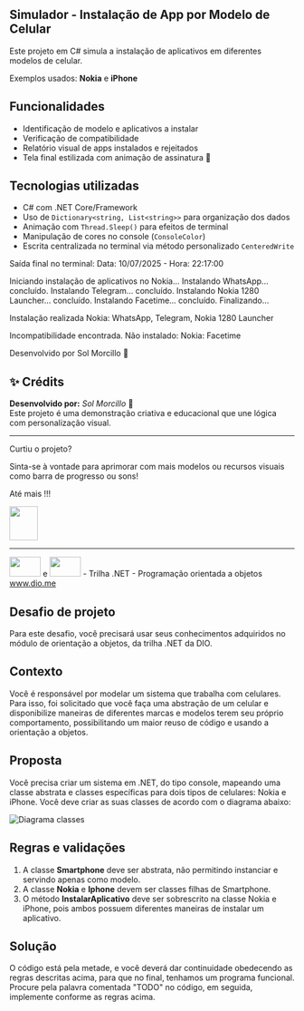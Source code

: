 ## Simulador - Instalação de App por Modelo de Celular

Este projeto em C# simula a instalação de aplicativos em diferentes modelos de celular.

Exemplos usados: **Nokia** e **iPhone**

## Funcionalidades

- Identificação de modelo e aplicativos a instalar
- Verificação de compatibilidade
- Relatório visual de apps instalados e rejeitados
- Tela final estilizada com animação de assinatura 💛

## Tecnologias utilizadas

- C# com .NET Core/Framework
- Uso de `Dictionary<string, List<string>>` para organização dos dados
- Animação com `Thread.Sleep()` para efeitos de terminal
- Manipulação de cores no console (`ConsoleColor`)
- Escrita centralizada no terminal via método personalizado `CenteredWrite`

Saída final no terminal:
Data: 10/07/2025 - Hora: 22:17:00

Iniciando instalação de aplicativos no Nokia...
Instalando WhatsApp... concluído.
Instalando Telegram... concluído.
Instalando Nokia 1280 Launcher... concluído.
Instalando Facetime... concluído.
Finalizando...

Instalação realizada Nokia: WhatsApp, Telegram, Nokia 1280 Launcher

Incompatibilidade encontrada. Não instalado: Nokia: Facetime

Desenvolvido por Sol Morcillo 💛


## ✨ Crédits

**Desenvolvido por:** _Sol Morcillo_ 💛  
Este projeto é uma demonstração criativa e educacional que une lógica com personalização visual.

----------------------------------------------------------------------

Curtiu o projeto? 

Sinta-se à vontade para aprimorar com mais modelos ou recursos visuais como barra de progresso ou sons! 

Até mais !!!

<img src="https://solmorcillo.com.br/imgs_public/logo_SM.jpg" width="50px" height="60px">

---------------------------------------------------------------------

<img src="https://solmorcillo.com.br/imgs_public/logo_wex.jpg" width="55px" height="35px"> e <img src="https://solmorcillo.com.br/imgs_public/logo_dio.jpg" width="55px" height="35px"> - Trilha .NET - Programação orientada a objetos
www.dio.me

## Desafio de projeto
Para este desafio, você precisará usar seus conhecimentos adquiridos no módulo de orientação a objetos, da trilha .NET da DIO.

## Contexto
Você é responsável por modelar um sistema que trabalha com celulares. Para isso, foi solicitado que você faça uma abstração de um celular e disponibilize maneiras de diferentes marcas e modelos terem seu próprio comportamento, possibilitando um maior reuso de código e usando a orientação a objetos.

## Proposta
Você precisa criar um sistema em .NET, do tipo console, mapeando uma classe abstrata e classes específicas para dois tipos de celulares: Nokia e iPhone. 
Você deve criar as suas classes de acordo com o diagrama abaixo:

![Diagrama classes](Imagens/diagrama.png)

## Regras e validações
1. A classe **Smartphone** deve ser abstrata, não permitindo instanciar e servindo apenas como modelo.
2. A classe **Nokia** e **Iphone** devem ser classes filhas de Smartphone.
3. O método **InstalarAplicativo** deve ser sobrescrito na classe Nokia e iPhone, pois ambos possuem diferentes maneiras de instalar um aplicativo.

## Solução
O código está pela metade, e você deverá dar continuidade obedecendo as regras descritas acima, para que no final, tenhamos um programa funcional. Procure pela palavra comentada "TODO" no código, em seguida, implemente conforme as regras acima.